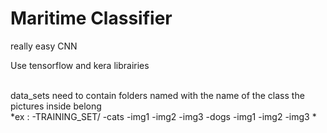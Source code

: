 # Maritime Classifier

really easy CNN<br />

Use tensorflow and kera librairies<br /><br />

data_sets need to contain folders named with the name of the class the pictures inside belong<br />
*ex :
-TRAINING_SET/
  -cats
    -img1
    -img2
    -img3
  -dogs
    -img1
    -img2
    -img3
*
